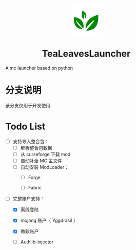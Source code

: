 <div align="center">
<img width="95" src="icon.png" alt="title">
<h1>TeaLeavesLauncher</h1>
</div>

A mc launcher based on python

# 分支说明

该分支仅用于开发使用

# Todo List

- [ ] 支持导入整合包：
    - [ ] 解析整合包数据
    - [ ] 从 curseforge 下载 mod
    - [ ] 自动补全 MC 主文件
    - [ ] 自动安装 ModLoader：
        - [ ] Forge
        - [ ] Fabric
    

- [ ] 完整账户支持：
    - [x] 离线登陆
    - [x] mojang 账户（ Yggdrasil ）
    - [x] 微软账户
    - [ ] Authlib-injector
    

